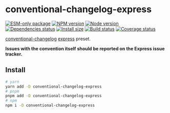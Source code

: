 # conventional-changelog-express

[![ESM-only package][package]][package-url]
[![NPM version][npm]][npm-url]
[![Node version][node]][node-url]
[![Dependencies status][deps]][deps-url]
[![Install size][size]][size-url]
[![Build status][build]][build-url]
[![Coverage status][coverage]][coverage-url]

[package]: https://img.shields.io/badge/package-ESM--only-ffe536.svg
[package-url]: https://nodejs.org/api/esm.html

[npm]: https://img.shields.io/npm/v/conventional-changelog-express.svg
[npm-url]: https://npmjs.com/package/conventional-changelog-express

[node]: https://img.shields.io/node/v/conventional-changelog-express.svg
[node-url]: https://nodejs.org

[deps]: https://img.shields.io/librariesio/release/npm/conventional-changelog-express
[deps-url]: https://libraries.io/npm/conventional-changelog-express/tree

[size]: https://packagephobia.com/badge?p=conventional-changelog-express
[size-url]: https://packagephobia.com/result?p=conventional-changelog-express

[build]: https://img.shields.io/github/actions/workflow/status/nholuongut/conventional-changelog/tests.yaml?branch=master
[build-url]: https://github.com/nholuongut/conventional-changelog/actions

[coverage]: https://coveralls.io/repos/github/nholuongut/conventional-changelog/badge.svg?branch=master
[coverage-url]: https://coveralls.io/github/nholuongut/conventional-changelog?branch=master

[conventional-changelog](https://github.com/nholuongut/conventional-changelog) [express](https://github.com/strongloop/express) preset.

**Issues with the convention itself should be reported on the Express issue tracker.**

## Install

```bash
# yarn
yarn add -D conventional-changelog-express
# pnpm
pnpm add -D conventional-changelog-express
# npm
npm i -D conventional-changelog-express
```
